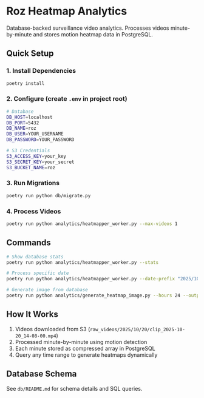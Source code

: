 # Roz Heatmap Analytics

Database-backed surveillance video analytics. Processes videos minute-by-minute and stores motion heatmap data in PostgreSQL.

## Quick Setup

### 1. Install Dependencies

```bash
poetry install
```

### 2. Configure (create `.env` in project root)

```bash
# Database
DB_HOST=localhost
DB_PORT=5432
DB_NAME=roz
DB_USER=YOUR_USERNAME
DB_PASSWORD=YOUR_PASSWORD

# S3 Credentials
S3_ACCESS_KEY=your_key
S3_SECRET_KEY=your_secret
S3_BUCKET_NAME=roz
```

### 3. Run Migrations

```bash
poetry run python db/migrate.py
```

### 4. Process Videos

```bash
poetry run python analytics/heatmapper_worker.py --max-videos 1
```

## Commands

```bash
# Show database stats
poetry run python analytics/heatmapper_worker.py --stats

# Process specific date
poetry run python analytics/heatmapper_worker.py --date-prefix "2025/10/20/"

# Generate image from database
poetry run python analytics/generate_heatmap_image.py --hours 24 --output heatmap.jpg
```

## How It Works

1. Videos downloaded from S3 (`raw_videos/2025/10/20/clip_2025-10-20_14-08-00.mp4`)
2. Processed minute-by-minute using motion detection
3. Each minute stored as compressed array in PostgreSQL
4. Query any time range to generate heatmaps dynamically

## Database Schema

See `db/README.md` for schema details and SQL queries.
